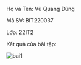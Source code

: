 Họ và Tên: Vũ Quang Dũng

Mã SV: BIT220037

Lớp: 22IT2

Kết quả của bài tập:

![bai1](https://github.com/coder1357642/bai-1-di-dong/assets/45459141/19e6a989-dd63-41e2-b92f-526f55fbf099)
